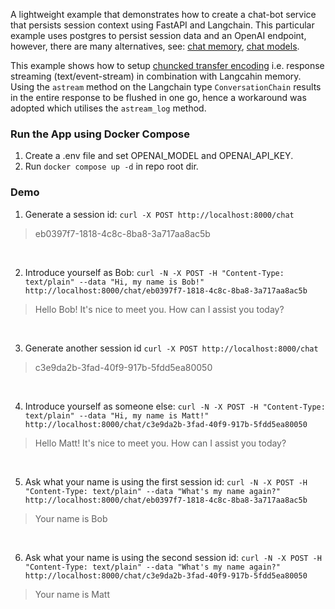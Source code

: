
A lightweight example that demonstrates how to create a chat-bot service that persists session context using FastAPI and Langchain. This particular example uses postgres to persist session data and an OpenAI endpoint, however, there are many alternatives, see: [chat memory](https://js.langchain.com/v0.1/docs/integrations/chat_memory/), [chat models](https://python.langchain.com/v0.2/docs/integrations/chat/).

This example shows how to setup [chuncked transfer encoding](https://en.wikipedia.org/wiki/Chunked_transfer_encoding) i.e. response streaming (text/event-stream) in combination with Langcahin memory. Using the `astream` method on the Langchain type `ConversationChain` results in the entire response to be flushed in one go, hence a workaround was adopted which utilises the `astream_log` method.

### Run the App using Docker Compose
1. Create a .env file and set OPENAI_MODEL and OPENAI_API_KEY. 
2. Run `docker compose up -d` in repo root dir.

### Demo
1. Generate a session id: `curl -X POST http://localhost:8000/chat`
> eb0397f7-1818-4c8c-8ba8-3a717aa8ac5b
<br/>

2. Introduce yourself as Bob: `curl -N -X POST -H "Content-Type: text/plain" --data "Hi, my name is Bob!" http://localhost:8000/chat/eb0397f7-1818-4c8c-8ba8-3a717aa8ac5b`
> Hello Bob! It's nice to meet you. How can I assist you today?
<br/>

3. Generate another session id `curl -X POST http://localhost:8000/chat`
> c3e9da2b-3fad-40f9-917b-5fdd5ea80050
<br/>

4. Introduce yourself as someone else: `curl -N -X POST -H "Content-Type: text/plain" --data "Hi, my name is Matt!" http://localhost:8000/chat/c3e9da2b-3fad-40f9-917b-5fdd5ea80050`
> Hello Matt! It's nice to meet you. How can I assist you today?
<br/>

5. Ask what your name is using the first session id: `curl -N -X POST -H "Content-Type: text/plain" --data "What's my name again?" http://localhost:8000/chat/eb0397f7-1818-4c8c-8ba8-3a717aa8ac5b`
> Your name is Bob
<br/>

6. Ask what your name is using the second session id: `curl -N -X POST -H "Content-Type: text/plain" --data "What's my name again?" http://localhost:8000/chat/c3e9da2b-3fad-40f9-917b-5fdd5ea80050`
> Your name is Matt
